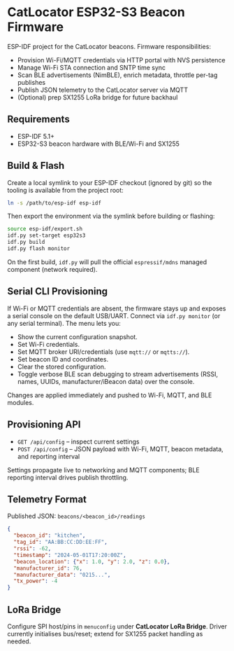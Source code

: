 # CatLocator ESP32-S3 Beacon Firmware

ESP-IDF project for the CatLocator beacons. Firmware responsibilities:

- Provision Wi-Fi/MQTT credentials via HTTP portal with NVS persistence
- Manage Wi-Fi STA connection and SNTP time sync
- Scan BLE advertisements (NimBLE), enrich metadata, throttle per-tag publishes
- Publish JSON telemetry to the CatLocator server via MQTT
- (Optional) prep SX1255 LoRa bridge for future backhaul

## Requirements
- ESP-IDF 5.1+
- ESP32-S3 beacon hardware with BLE/Wi-Fi and SX1255

## Build & Flash
Create a local symlink to your ESP-IDF checkout (ignored by git) so the tooling is available from the project root:

```bash
ln -s /path/to/esp-idf esp-idf
```

Then export the environment via the symlink before building or flashing:

```bash
source esp-idf/export.sh
idf.py set-target esp32s3
idf.py build
idf.py flash monitor
```

On the first build, `idf.py` will pull the official `espressif/mdns` managed component (network required).

## Serial CLI Provisioning
If Wi-Fi or MQTT credentials are absent, the firmware stays up and exposes a serial console on the default USB/UART. Connect via `idf.py monitor` (or any serial terminal). The menu lets you:

- Show the current configuration snapshot.
- Set Wi-Fi credentials.
- Set MQTT broker URI/credentials (use `mqtt://` or `mqtts://`).
- Set beacon ID and coordinates.
- Clear the stored configuration.
- Toggle verbose BLE scan debugging to stream advertisements (RSSI, names, UUIDs, manufacturer/iBeacon data) over the console.

Changes are applied immediately and pushed to Wi-Fi, MQTT, and BLE modules.

## Provisioning API
- `GET /api/config` – inspect current settings
- `POST /api/config` – JSON payload with Wi-Fi, MQTT, beacon metadata, and reporting interval

Settings propagate live to networking and MQTT components; BLE reporting interval drives publish throttling.

## Telemetry Format
Published JSON: `beacons/<beacon_id>/readings`
```json
{
  "beacon_id": "kitchen",
  "tag_id": "AA:BB:CC:DD:EE:FF",
  "rssi": -62,
  "timestamp": "2024-05-01T17:20:00Z",
  "beacon_location": {"x": 1.0, "y": 2.0, "z": 0.0},
  "manufacturer_id": 76,
  "manufacturer_data": "0215...",
  "tx_power": -4
}
```

## LoRa Bridge
Configure SPI host/pins in `menuconfig` under **CatLocator LoRa Bridge**. Driver currently initialises bus/reset; extend for SX1255 packet handling as needed.
